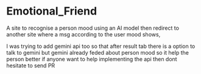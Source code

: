 # Emotional_Friend
A site to recognise a person mood using an AI model then redirect to another site where a msg according to the user mood shows,

I was trying to add gemini api too so that after result tab there is a option to talk to gemini but gemini already feded about person mood so it help the person better 
if anyone want to help implementing the api then dont hesitate to send PR
